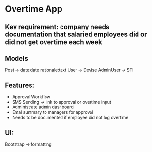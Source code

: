 # Overtime App

## Key requirement: company needs documentation that salaried employees did or did not get overtime each week

## Models
Post -> date:date rationale:text
User -> Devise
AdminUser -> STI

## Features:
- Approval Workflow
- SMS Sending -> link to approval or overtime input
- Administrate admin dashboard
- Emal summary to managers for approval
- Needs to be documented if employee did not log overtime

## UI:
Bootstrap -> formatting